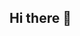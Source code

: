## Hi there 👋

<!--
**Rim9712/Rim9712** is a ✨ _special_ ✨ repository because its `README.md` (this file) appears on your GitHub profile.


# Hello World, I'm Rim 👋

## Analytical professionnel, Sport & Music Enthusiast Always

I've always loved exploring new places and trying different things. Over the years, I've practiced taekwondo, swimming, handball, and running before falling in love with catching waves whenever I'm near a coast 🏄‍♀️. When I'm not diving into data, I'm usually hiking, playing oud, or hunting for new songs, secretly dreaming of a future career as a DJ. I’d love to take on an Ironman competition one day (if my knees ever decide to cooperate with this plan).

### My Data Journey

I stumbled into the world of analytics by chance at OCP Group ( 🌱 the world’s largest producer of phosphate products) where I witnessed firsthand how data can transform business strategy and decision-making. That experience led me to pursue advanced studies in analytics at ESCP. I later joined Deutsche Bank’s quantitative risk team, working on AI-driven models to support risk analysis. 
I'm driven by understanding market dynamics and making decisions backed by data and analytics.


💻 Python | SQL | R | Tableau | VBA | SAS | Git
🎓 ESCP Business School | HEC Paris | Université Mohammed VI Polytechnique

Looking to collaborate on projects at the intersection of finance, machine learning, and business strategy!
-->
